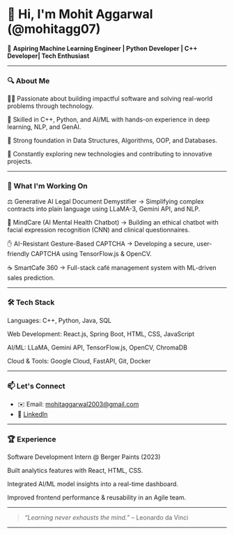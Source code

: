 # 👋 Hi, I'm Mohit Aggarwal (@mohitagg07)

🎯 **Aspiring Machine Learning Engineer | Python Developer | C++ Developer| Tech Enthusiast**

---

### 🔍 About Me

👨‍💻 Passionate about building impactful software and solving real-world problems through technology.

🧠 Skilled in C++, Python, and AI/ML with hands-on experience in deep learning, NLP, and GenAI.

🚀 Strong foundation in Data Structures, Algorithms, OOP, and Databases.

🌱 Constantly exploring new technologies and contributing to innovative projects.

---



### 🚀 What I'm Working On

⚖️ Generative AI Legal Document Demystifier → Simplifying complex contracts into plain language using LLaMA-3, Gemini API, and NLP.

🧠 MindCare (AI Mental Health Chatbot) → Building an ethical chatbot with facial expression recognition (CNN) and clinical questionnaires.

✋ AI-Resistant Gesture-Based CAPTCHA → Developing a secure, user-friendly CAPTCHA using TensorFlow.js & OpenCV.

☕ SmartCafe 360 → Full-stack café management system with ML-driven sales prediction.

---

### 🛠 Tech Stack

Languages: C++, Python, Java, SQL

Web Development: React.js, Spring Boot, HTML, CSS, JavaScript

AI/ML: LLaMA, Gemini API, TensorFlow.js, OpenCV, ChromaDB

Cloud & Tools: Google Cloud, FastAPI, Git, Docker

---

### 📫 Let's Connect

- ✉️ Email: mohitaggarwal2003@gmail.com  
- 💼 [LinkedIn](https://www.linkedin.com/in/mohit-aggarwal-8041b9242/)  


---
### 🏆 Experience
Software Development Intern @ Berger Paints (2023)

Built analytics features with React, HTML, CSS.

Integrated AI/ML model insights into a real-time dashboard.

Improved frontend performance & reusability in an Agile team.

---

> _“Learning never exhausts the mind.”_ – Leonardo da Vinci

---
